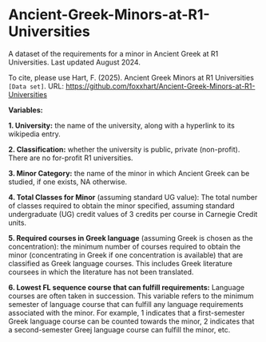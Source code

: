 # Ancient-Greek-Minors-at-R1-Universities

A dataset of the requirements for a minor in Ancient Greek at R1 Universities. Last updated August 2024.

To cite, please use Hart, F. (2025). Ancient Greek Minors at R1 Universities `[Data set]`. URL: https://github.com/foxxhart/Ancient-Greek-Minors-at-R1-Universities

**Variables:**

**1. University:** the name of the university, along with a hyperlink to its wikipedia entry.

**2. Classification:** whether the university is public, private (non-profit). There are no for-profit R1 universities.

**3. Minor Category:** the name of the minor in which Ancient Greek can be studied, if one exists, NA otherwise.

**4. Total Classes for Minor** (assuming standard UG value): The total number of classes required to obtain the minor specified, assuming standard undergraduate (UG) credit values of 3 credits per course in Carnegie Credit units.

**5. Required courses in Greek language** (assuming Greek is chosen as the concentration): the minimum number of courses required to obtain the minor (concentrating in Greek if one concentration is available) that are classified as Greek language courses. This includes Greek literature coursees in which the literature has not been translated.

**6. Lowest FL sequence course that can fulfill requirements:** Language courses are often taken in succession. This variable refers to the minimum semester of language course that can fulfill any language requirements associated with the minor. For example, 1 indicates that a first-semester Greek language course can be counted towards the minor, 2 indicates that a second-semester Greej language course can fulfill the minor, etc.
